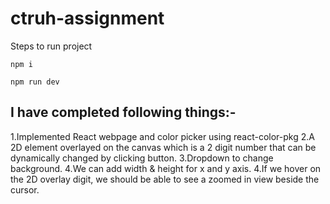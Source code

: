 # ctruh-assignment

Steps to run project

`npm i`

`npm run dev`

## I have completed following things:-

1.Implemented React webpage and color picker using react-color-pkg
2.A 2D element overlayed on the canvas which is a 2 digit number that can be dynamically changed by clicking button.
3.Dropdown to change background.
4.We can add width & height for x and y axis.
4.If we hover on the 2D overlay digit, we should be able to see a zoomed in view beside the cursor.
